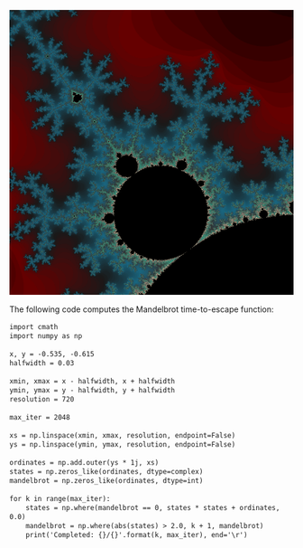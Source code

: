 ![Mandelbrot time-to-escape function](/static/blog/20220221-mandelbrot-function/mandelbrot-III.png)

The following code computes the Mandelbrot time-to-escape function:

    import cmath
    import numpy as np

    x, y = -0.535, -0.615
    halfwidth = 0.03

    xmin, xmax = x - halfwidth, x + halfwidth
    ymin, ymax = y - halfwidth, y + halfwidth
    resolution = 720

    max_iter = 2048

    xs = np.linspace(xmin, xmax, resolution, endpoint=False)
    ys = np.linspace(ymin, ymax, resolution, endpoint=False)

    ordinates = np.add.outer(ys * 1j, xs)
    states = np.zeros_like(ordinates, dtype=complex)
    mandelbrot = np.zeros_like(ordinates, dtype=int)

    for k in range(max_iter):
        states = np.where(mandelbrot == 0, states * states + ordinates, 0.0)
        mandelbrot = np.where(abs(states) > 2.0, k + 1, mandelbrot)
        print('Completed: {}/{}'.format(k, max_iter), end='\r')

